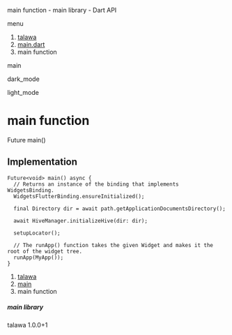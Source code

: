 




main function - main library - Dart API







menu

1. [talawa](../index.html)
2. [main.dart](../main/main-library.html)
3. main function

main


dark\_mode

light\_mode




# main function


Future<void>
main()

## Implementation

```
Future<void> main() async {
  // Returns an instance of the binding that implements WidgetsBinding.
  WidgetsFlutterBinding.ensureInitialized();

  final Directory dir = await path.getApplicationDocumentsDirectory();

  await HiveManager.initializeHive(dir: dir);

  setupLocator();

  // The runApp() function takes the given Widget and makes it the root of the widget tree.
  runApp(MyApp());
}
```

 


1. [talawa](../index.html)
2. [main](../main/main-library.html)
3. main function

##### main library





talawa
1.0.0+1






